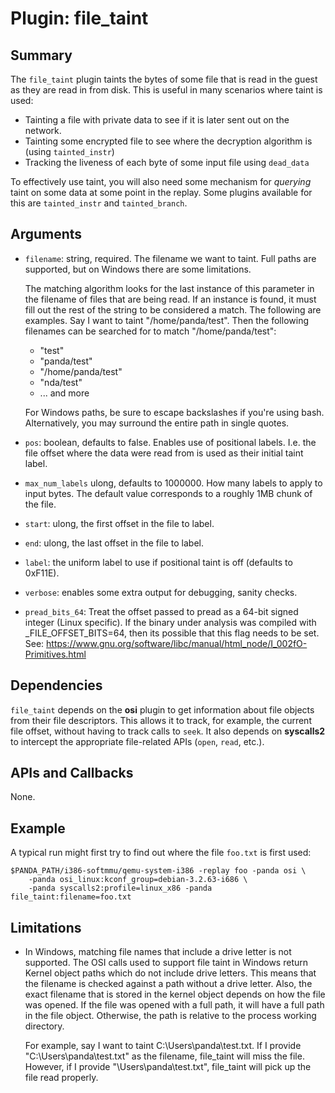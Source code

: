 Plugin: file_taint
===========

Summary
-------

The `file_taint` plugin taints the bytes of some file that is read in the guest as they are read in from disk. This is useful in many scenarios where taint is used:

* Tainting a file with private data to see if it is later sent out on the network.
* Tainting some encrypted file to see where the decryption algorithm is (using `tainted_instr`)
* Tracking the liveness of each byte of some input file using `dead_data`

To effectively use taint, you will also need some mechanism for *querying* taint on some data at some point in the replay. Some plugins available for this are `tainted_instr` and `tainted_branch`.

Arguments
---------

* `filename`: string, required. The filename we want to taint. Full paths are supported, but on Windows there are some limitations.

   The matching algorithm looks for the last instance of this parameter in the filename of files that are being read. If an instance is found, it must fill out the rest of the string to be considered a match. The following are examples. Say I want to taint "/home/panda/test". Then the following filenames can be searched for to match "/home/panda/test":

    * "test"
    * "panda/test"
    * "/home/panda/test"
    * "nda/test"
    * ... and more

    For Windows paths, be sure to escape backslashes if you're using bash. Alternatively, you may surround the entire path in single quotes.

* `pos`: boolean, defaults to false. Enables use of positional labels. I.e. the file offset where the data were read from is used as their initial taint label.
* `max_num_labels` ulong, defaults to 1000000. How many labels to apply to input bytes. The default value corresponds to a roughly 1MB chunk of the file.
* `start`: ulong, the first offset in the file to label.
* `end`: ulong, the last offset in the file to label.
* `label`: the uniform label to use if positional taint is off (defaults to 0xF11E).
* `verbose`: enables some extra output for debugging, sanity checks.
* `pread_bits_64`: Treat the offset passed to pread as a 64-bit signed integer (Linux specific). If the binary under analysis was compiled with _FILE_OFFSET_BITS=64, then its possible that this flag needs to be set. See: https://www.gnu.org/software/libc/manual/html_node/I_002fO-Primitives.html

Dependencies
------------

`file_taint` depends on the **osi** plugin to get information about file objects from their file descriptors. This allows it to track, for example, the current file offset, without having to track calls to `seek`. It also depends on **syscalls2** to intercept the appropriate file-related APIs (`open`, `read`, etc.).

APIs and Callbacks
------------------

None.

Example
-------

A typical run might first try to find out where the file `foo.txt` is first used:

    $PANDA_PATH/i386-softmmu/qemu-system-i386 -replay foo -panda osi \
        -panda osi_linux:kconf_group=debian-3.2.63-i686 \
        -panda syscalls2:profile=linux_x86 -panda file_taint:filename=foo.txt

Limitations
----

* In Windows, matching file names that include a drive letter is not supported. The OSI calls used to support file taint in Windows return Kernel object paths which do not include drive letters. This means that the filename is checked against a path without a drive letter. Also, the exact filename that is stored in the kernel object depends on how the file was opened. If the file was opened with a full path, it will have a full path in the file object. Otherwise, the path is relative to the process working directory.

   For example, say I want to taint C:\Users\panda\test.txt. If I provide "C:\Users\panda\test.txt" as the filename, file_taint will miss the file. However, if I provide "\Users\panda\test.txt", file_taint will pick up the file read properly.
